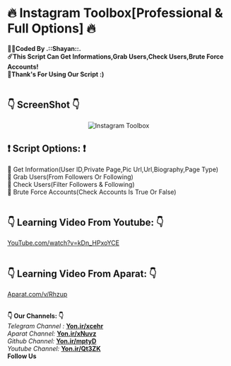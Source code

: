 # :fire: Instagram Toolbox[Professional & Full Options] :fire:
<b>:man_technologist:Coded By .::Shayan::.</b></br>
<b>:comet:This Script Can Get Informations,Grab Users,Check Users,Brute Force Accounts!</b></br>
<b>:pray:Thank's For Using Our Script :)</b></br></br>

## :point_down: ScreenShot :point_down:

<p align="center">
  <img src="http://s4.picofile.com/file/8364160418/Shot.png" title="Instagram Toolbox">
</p>

## :exclamation: Script Options: :exclamation:
:low_brightness: Get Information(User ID,Private Page,Pic Url,Url,Biography,Page Type)<br/>
:low_brightness: Grab Users(From Followers Or Following)<br/>
:low_brightness: Check Users(Filter Followers & Following)<br/>
:low_brightness: Brute Force Accounts(Check Accounts Is True Or False)<br/><br/>

## :point_down: Learning Video From Youtube: :point_down:
<a href="https://youtube.com/watch?v=kDn_HPxoYCE">YouTube.com/watch?v=kDn_HPxoYCE</a></br></br>

## :point_down: Learning Video From Aparat: :point_down:
<a href="https://www.aparat.com/v/Rhzup">Aparat.com/v/Rhzup</a></br></br>

<b>:point_down: Our Channels: :point_down:</b><br/>
<i>Telegram Channel : </i><b><a href="https://Yon.ir/xcehr">Yon.ir/xcehr</a></b><br/>
<i>Aparat Channel: </i><b><a href="https://Yon.ir/xNuvz">Yon.ir/xNuvz</a></b><br/>
<i>Github Channel: </i><b><a href="https://Yon.ir/mptyD">Yon.ir/mptyD</a></b><br/>
<i>Youtube Channel: </i><b><a href="https://Yon.ir/Qt3ZK">Yon.ir/Qt3ZK</a></b><br/>
<b>Follow Us</b>
